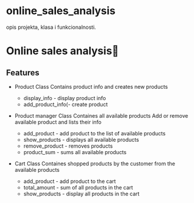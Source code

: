 # online_sales_analysis
opis projekta, klasa i funkcionalnosti.

# Online sales analysis🚀
## Features
- Product Class
  Contains product info and creates new products
    - display_info - display product info
    - add_product_info(- create product

- Product manager Class
  Containes all available products 
  Add or remove available product and lists their info
    - add_product - add product to the list of available products
    - show_products - displays all available products
    - remove_product - removes products
    - product_sum - sums all available products

- Cart Class
  Containes shopped products by the customer from the available products
    - add_product - add product to the cart
    - total_amount - sum of all products in the cart
    - show_products - display all products in the cart
  
